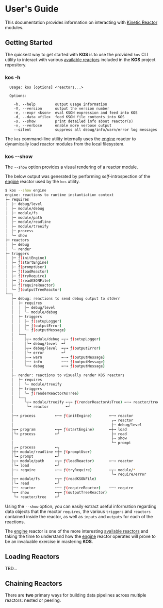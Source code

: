# User's Guide

This documentation provides information on interacting with
[Kinetic Reactor](./intro.md#kinetic-reactor) modules.

## Getting Started

The quickest way to get started with **KOS** is to use the provided
`kos` CLI utility to interact with various
[available reactors](../README.md#available-reactors) included in the
**KOS** project repository.

### kos -h

```
  Usage: kos [options] <reactors...>

  Options:

    -h, --help         output usage information
    -V, --version      output the version number
    -e, --expr <kson>  eval KSON expression and feed into KOS
    -d, --data <file>  feed KSON file contents into KOS
    -s, --show         print detailed info about reactor(s)
    -v, --verbose      enable more verbose output
    --silent           suppress all debug/info/warn/error log messages
```

The `kos` command-line utility internally uses the
[engine](../reactors/engine.md) reactor to dynamically load reactor
modules from the local filesystem.

### kos --show

The `--show` option provides a visual rendering of a reactor module.

The below output was generated by performing *self*-introspection of
the [engine](../reactors/engine.md) reactor used by the `kos`
utility.

```bash
$ kos --show engine
engine: reactions to runtime instantiation context
├─ requires
│  ├─ debug/level
│  ├─ module/debug
│  ├─ module/fs
│  ├─ module/path
│  ├─ module/readline
│  ├─ module/treeify
│  ├─ process
│  └─ show
├─ reactors
│  ├─ debug
│  └─ render
├─ triggers
│  ├─ ƒ(initEngine)
│  ├─ ƒ(startEngine)
│  ├─ ƒ(promptUser)
│  ├─ ƒ(loadReactor)
│  ├─ ƒ(tryRequire)
│  ├─ ƒ(readKSONFile)
│  ├─ ƒ(requireReactor)
│  └─ ƒ(outputTreeReactor)
└──┐
   ├─ debug: reactions to send debug output to stderr
   │  ├─ requires
   │  │  ├─ debug/level
   │  │  └─ module/debug
   │  ├─ triggers
   │  │  ├─ ƒ(setupLogger)
   │  │  ├─ ƒ(outputError)
   │  │  └─ ƒ(outputMessage)
   │  └──┐
   │     ├┬╼ module/debug ╾┬╼ ƒ(setupLogger)
   │     │└╼ debug/level  ╾┘
   │     ├┬╼ debug/level  ╾┬╼ ƒ(outputError)
   │     │└╼ error        ╾┘
   │     ├─╼ warn         ╾─╼ ƒ(outputMessage)
   │     ├─╼ info         ╾─╼ ƒ(outputMessage)
   │     └─╼ debug        ╾─╼ ƒ(outputMessage)
   │
   ├─ render: reactions to visually render KOS reactors
   │  ├─ requires
   │  │  └─ module/treeify
   │  ├─ triggers
   │  │  └─ ƒ(renderReactorAsTree)
   │  └──┐
   │     └┬╼ module/treeify ╾┬╼ ƒ(renderReactorAsTree) ╾─╼ reactor/tree
   │      └╼ reactor        ╾┘
   │
   ├─╼ process         ╾─╼ ƒ(initEngine)        ╾─╼ reactor
   │                                             ┌╼ reactor
   │                                             ├╼ debug/level
   ├┬╼ program         ╾┬╼ ƒ(startEngine)       ╾┼╼ load
   │└╼ process         ╾┘                        ├╼ read
   │                                             ├╼ show
   │                                             └╼ prompt
   │┌╼ process         ╾┐
   ├┼╼ module/readline ╾┼╼ ƒ(promptUser)
   │└╼ prompt          ╾┘
   ├┬╼ module/path     ╾┬╼ ƒ(loadReactor)       ╾─╼ reactor
   │└╼ load            ╾┘
   ├─╼ require         ╾─╼ ƒ(tryRequire)        ╾┬╼ module/*
   │                                             └╼ require/error
   ├┬╼ module/fs       ╾┬╼ ƒ(readKSONFile)
   │└╼ read            ╾┘
   ├─╼ reactor         ╾─╼ ƒ(requireReactor)    ╾─╼ require
   └┬╼ show            ╾┬╼ ƒ(outputTreeReactor)
    └╼ reactor/tree    ╾┘
```

Using the `--show` option, you can easily extract useful information
regarding data objects that the reactor `requires`, the various
`triggers` and `reactors` contained inside the reactor, as well as
`inputs` and `outputs` for each of the reactions.

The [engine](../reactors/engine.md) reactor is one of the more
interesting [available reactors](../README.md#available-reactors) and
taking the time to understand how the [engine](../reactors/engine.md)
reactor operates will prove to be an invaluable exercise in mastering
**KOS**.

## Loading Reactors

TBD...

## Chaining Reactors

There are **two** primary ways for building data pipelines across
multiple reactors: nested or peering.
